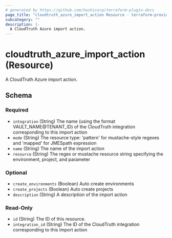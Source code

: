```yaml
---
# generated by https://github.com/hashicorp/terraform-plugin-docs
page_title: "cloudtruth_azure_import_action Resource - terraform-provider-cloudtruth"
subcategory: ""
description: |-
  A CloudTruth Azure import action.
---
```


# cloudtruth_azure_import_action (Resource)

A CloudTruth Azure import action.



<!-- schema generated by tfplugindocs -->
## Schema

### Required

- `integration` (String) The name (using the format VAULT_NAME@TENANT_ID) of the CloudTruth integration corresponding to this import action
- `mode` (String) The resource type: 'pattern' for mustache-style regexes and 'mapped' for JMESpath expression
- `name` (String) The name of the import action
- `resource` (String) The regex or mustache resource string specifying the environment, project, and parameter

### Optional

- `create_environments` (Boolean) Auto create environments
- `create_projects` (Boolean) Auto create projects
- `description` (String) A description of the import action

### Read-Only

- `id` (String) The ID of this resource.
- `integration_id` (String) The ID of the CloudTruth integration corresponding to this import action


